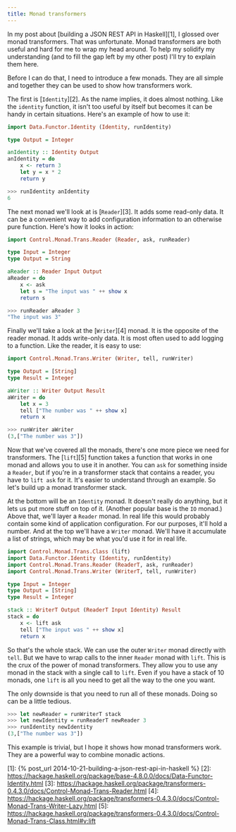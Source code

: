 ```yaml
---
title: Monad transformers
---
```


In my post about [building a JSON REST API in Haskell][1], I glossed
over monad transformers. That was unfortunate. Monad transformers
are both useful and hard for me to wrap my head around. To help my
solidify my understanding (and to fill the gap left by my other
post) I'll try to explain them here.

Before I can do that, I need to introduce a few monads. They are
all simple and together they can be used to show how transformers
work.

The first is [`Identity`][2]. As the name implies, it does almost
nothing. Like the `identity` function, it isn't too useful by itself
but becomes it can be handy in certain situations. Here's an example
of how to use it:

``` hs
import Data.Functor.Identity (Identity, runIdentity)

type Output = Integer

anIdentity :: Identity Output
anIdentity = do
    x <- return 3
    let y = x * 2
    return y

>>> runIdentity anIdentity
6
```

The next monad we'll look at is [`Reader`][3]. It adds some read-only
data. It can be a convenient way to add configuration information
to an otherwise pure function. Here's how it looks in action:

``` hs
import Control.Monad.Trans.Reader (Reader, ask, runReader)

type Input = Integer
type Output = String

aReader :: Reader Input Output
aReader = do
    x <- ask
    let s = "The input was " ++ show x
    return s

>>> runReader aReader 3
"The input was 3"
```

Finally we'll take a look at the [`Writer`][4] monad. It is the
opposite of the reader monad. It adds write-only data. It is most
often used to add logging to a function. Like the reader, it is
easy to use:

``` hs
import Control.Monad.Trans.Writer (Writer, tell, runWriter)

type Output = [String]
type Result = Integer

aWriter :: Writer Output Result
aWriter = do
    let x = 3
    tell ["The number was " ++ show x]
    return x

>>> runWriter aWriter
(3,["The number was 3"])
```

Now that we've covered all the monads, there's one more piece we
need for transformers. The [`lift`][5] function takes a function
that works in one monad and allows you to use it in another. You
can `ask` for something inside a `Reader`, but if you're in a
transformer stack that contains a reader, you have to `lift ask`
for it. It's easier to understand through an example. So let's build
up a monad transformer stack.

At the bottom will be an `Identity` monad. It doesn't really do
anything, but it lets us put more stuff on top of it. (Another
popular base is the `IO` monad.) Above that, we'll layer a `Reader`
monad. In real life this would probably contain some kind of
application configuration. For our purposes, it'll hold a number.
And at the top we'll have a `Writer` monad. We'll have it accumulate
a list of strings, which may be what you'd use it for in real life.

``` hs
import Control.Monad.Trans.Class (lift)
import Data.Functor.Identity (Identity, runIdentity)
import Control.Monad.Trans.Reader (ReaderT, ask, runReader)
import Control.Monad.Trans.Writer (WriterT, tell, runWriter)

type Input = Integer
type Output = [String]
type Result = Integer

stack :: WriterT Output (ReaderT Input Identity) Result
stack = do
    x <- lift ask
    tell ["The input was " ++ show x]
    return x
```

So that's the whole stack. We can use the outer `Writer` monad
directly with `tell`. But we have to wrap calls to the inner `Reader`
monad with `lift`. This is the crux of the power of monad transformers.
They allow you to use any monad in the stack with a single call to
`lift`. Even if you have a stack of 10 monads, one `lift` is all
you need to get all the way to the one you want.

The only downside is that you need to run all of these monads. Doing
so can be a little tedious.

``` hs
>>> let newReader = runWriterT stack
>>> let newIdentity = runReaderT newReader 3
>>> runIdentity newIdentity
(3,["The number was 3"])
```

This example is trivial, but I hope it shows how monad transformers
work. They are a powerful way to combine monadic actions.

[1]: {% post_url 2014-10-21-building-a-json-rest-api-in-haskell %}
[2]: https://hackage.haskell.org/package/base-4.8.0.0/docs/Data-Functor-Identity.html
[3]: https://hackage.haskell.org/package/transformers-0.4.3.0/docs/Control-Monad-Trans-Reader.html
[4]: https://hackage.haskell.org/package/transformers-0.4.3.0/docs/Control-Monad-Trans-Writer-Lazy.html
[5]: https://hackage.haskell.org/package/transformers-0.4.3.0/docs/Control-Monad-Trans-Class.html#v:lift
